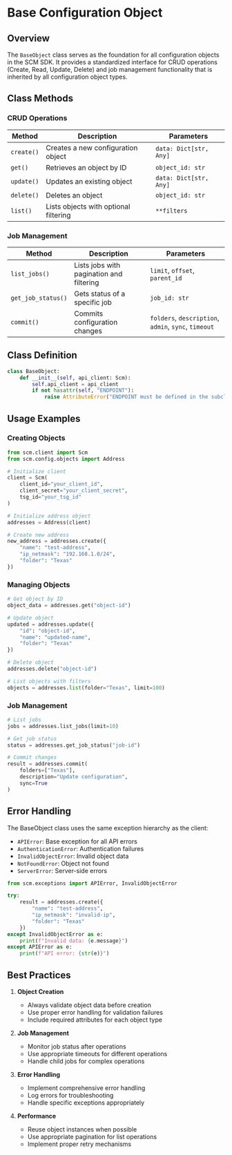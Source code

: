 # Base Configuration Object

## Overview

The `BaseObject` class serves as the foundation for all configuration objects in the SCM SDK. It provides a standardized
interface for CRUD operations (Create, Read, Update, Delete) and job management functionality that is inherited by all
configuration object types.

## Class Methods

### CRUD Operations

| Method     | Description                           | Parameters             |
|------------|---------------------------------------|------------------------|
| `create()` | Creates a new configuration object    | `data: Dict[str, Any]` |
| `get()`    | Retrieves an object by ID             | `object_id: str`       |
| `update()` | Updates an existing object            | `data: Dict[str, Any]` |
| `delete()` | Deletes an object                     | `object_id: str`       |
| `list()`   | Lists objects with optional filtering | `**filters`            |

### Job Management

| Method             | Description                              | Parameters                                           |
|--------------------|------------------------------------------|------------------------------------------------------|
| `list_jobs()`      | Lists jobs with pagination and filtering | `limit`, `offset`, `parent_id`                       |
| `get_job_status()` | Gets status of a specific job            | `job_id: str`                                        |
| `commit()`         | Commits configuration changes            | `folders`, `description`, `admin`, `sync`, `timeout` |

## Class Definition

<div class="termy">

<!-- termynal -->

```python
class BaseObject:
    def __init__(self, api_client: Scm):
        self.api_client = api_client
        if not hasattr(self, "ENDPOINT"):
            raise AttributeError("ENDPOINT must be defined in the subclass")
```

</div>

## Usage Examples

### Creating Objects

<div class="termy">

<!-- termynal -->

```python
from scm.client import Scm
from scm.config.objects import Address

# Initialize client
client = Scm(
    client_id="your_client_id",
    client_secret="your_client_secret",
    tsg_id="your_tsg_id"
)

# Initialize address object
addresses = Address(client)

# Create new address
new_address = addresses.create({
    "name": "test-address",
    "ip_netmask": "192.168.1.0/24",
    "folder": "Texas"
})
```

</div>

### Managing Objects

<div class="termy">

<!-- termynal -->

```python
# Get object by ID
object_data = addresses.get("object-id")

# Update object
updated = addresses.update({
    "id": "object-id",
    "name": "updated-name",
    "folder": "Texas"
})

# Delete object
addresses.delete("object-id")

# List objects with filters
objects = addresses.list(folder="Texas", limit=100)
```

</div>

### Job Management

<div class="termy">

<!-- termynal -->

```python
# List jobs
jobs = addresses.list_jobs(limit=10)

# Get job status
status = addresses.get_job_status("job-id")

# Commit changes
result = addresses.commit(
    folders=["Texas"],
    description="Update configuration",
    sync=True
)
```

</div>

## Error Handling

The BaseObject class uses the same exception hierarchy as the client:

- `APIError`: Base exception for all API errors
- `AuthenticationError`: Authentication failures
- `InvalidObjectError`: Invalid object data
- `NotFoundError`: Object not found
- `ServerError`: Server-side errors

<div class="termy">

<!-- termynal -->

```python
from scm.exceptions import APIError, InvalidObjectError

try:
    result = addresses.create({
        "name": "test-address",
        "ip_netmask": "invalid-ip",
        "folder": "Texas"
    })
except InvalidObjectError as e:
    print(f"Invalid data: {e.message}")
except APIError as e:
    print(f"API error: {str(e)}")
```

</div>

## Best Practices

1. **Object Creation**
    - Always validate object data before creation
    - Use proper error handling for validation failures
    - Include required attributes for each object type

2. **Job Management**
    - Monitor job status after operations
    - Use appropriate timeouts for different operations
    - Handle child jobs for complex operations

3. **Error Handling**
    - Implement comprehensive error handling
    - Log errors for troubleshooting
    - Handle specific exceptions appropriately

4. **Performance**
    - Reuse object instances when possible
    - Use appropriate pagination for list operations
    - Implement proper retry mechanisms